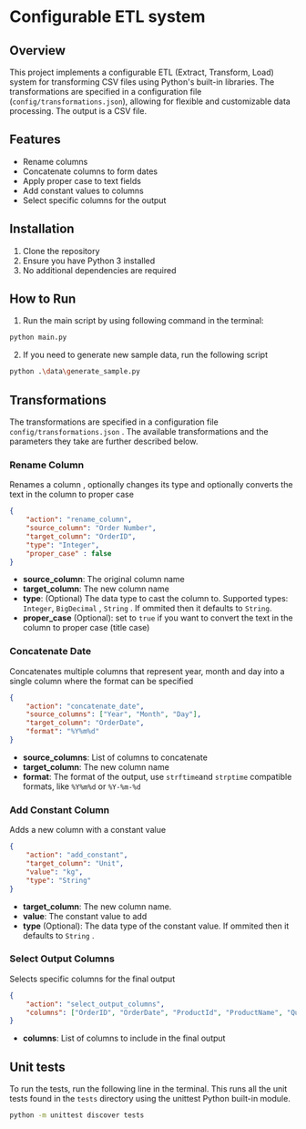 # Configurable ETL system

## Overview

This project implements a configurable ETL (Extract, Transform, Load) system for transforming CSV files using Python's built-in libraries. The transformations are specified in a configuration file (`config/transformations.json`), allowing for flexible and customizable data processing. The output is a CSV file.

## Features

- Rename columns
- Concatenate columns to form dates
- Apply proper case to text fields
- Add constant values to columns
- Select specific columns for the output

## Installation

1. Clone the repository
2. Ensure you have Python 3 installed
3. No additional dependencies are required

## How to Run

1. Run the main script by using following command in the terminal:

```bash
python main.py
```

2. If you need to generate new sample data, run the following script

```bash
python .\data\generate_sample.py
```


## Transformations
The transformations are specified in a configuration file `config/transformations.json` . The available transformations and the parameters they take are further described below.

### Rename Column
Renames a column , optionally changes its type and optionally converts the text in the column to proper case

```json
{
    "action": "rename_column",
    "source_column": "Order Number",
    "target_column": "OrderID",
    "type": "Integer",
    "proper_case" : false
}
```
- **source_column**: The original column name
- **target_column**: The new column name
- **type**: (Optional) The data type to cast the column to. Supported types: `Integer`, `BigDecimal` , `String` . If ommited then it defaults to `String`. 
- **proper_case** (Optional): set to `true` if you want to convert the text in the column to proper case (title case)

### Concatenate Date
Concatenates multiple columns that represent year, month and day into a single column where the format can be specified

```json
{
    "action": "concatenate_date",
    "source_columns": ["Year", "Month", "Day"],
    "target_column": "OrderDate",
    "format": "%Y%m%d"
}
```
- **source_columns**: List of columns to concatenate
- **target_column**: The new column name
- **format**: The format of the output, use `strftime`and `strptime` compatible formats, like `%Y%m%d` or `%Y-%m-%d`

### Add Constant Column
Adds a new column with a constant value

```json
{
    "action": "add_constant",
    "target_column": "Unit",
    "value": "kg",
    "type": "String"
}
```
- **target_column**: The new column name.
- **value**: The constant value to add
- **type** (Optional): The data type of the constant value. If ommited then it defaults to `String` .

### Select Output Columns
Selects specific columns for the final output
```json
{
    "action": "select_output_columns",
    "columns": ["OrderID", "OrderDate", "ProductId", "ProductName", "Quantity", "Unit"]
}
```
- **columns**: List of columns to include in the final output


## Unit tests
To run the tests, run the following line in the terminal. This runs all the unit tests found in the `tests` directory using the unittest Python built-in module.

```bash
python -m unittest discover tests
```